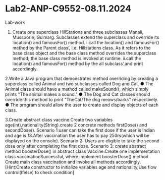 # Lab2-ANP-C9552-08.11.2024
Lab-work

1. Create one superclass HillStations and three subclasses Manali, Mussoorie, Gulmarg. Subclasses extend the superclass and override its location() and famousFor() method. i.call the location() and famousFor() method by the Parent class’, i.e. Hillstations class. As it refers to the base class object and the base class method overrides the superclass method; the base class method is invoked at runtime. ii.call the location() and famousFor() method by the all subclass’,and print accordingly.



2.Write a Java program that demonstrates method overriding by creating a superclass called Animal and two subclasses called Dog and Cat. ● The Animal class should have a method called makeSound(), which simply prints "The animal makes a sound." ● The Dog and Cat classes should override this method to print "TheCat/The dog meows/barks" respectively. ● The program should allow the user to create and display objects of each class.


3.Create abstract class vaccine.Create two variables age(int),nationality(String).create 2 concrete methods firstDose() and secondDose(). Scenario 1:user can take the first dose if the user is Indian and age is 18.After vaccination the user has to pay 250rs(which will be displayed on the console). Scenario 2: Users are eligible to take the second dose only after completing the first dose. Scenario 3: create abstract method boosterDose() in abstract class Vaccine.Create one implementation class vaccinationSuccessful, where implement boosterDose() method. Create main class vaccination and invoke all methods accordingly. [Hint:Create constructor to initialize variables age and nationality,Use flow control(Ifelse) to check condition]
